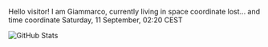 Hello visitor! I am Giammarco, currently living in space coordinate lost... and time coordinate Saturday, 11 September, 02:20 CEST

![GitHub Stats](https://github-readme-stats.vercel.app/api?username=grcasanova)
